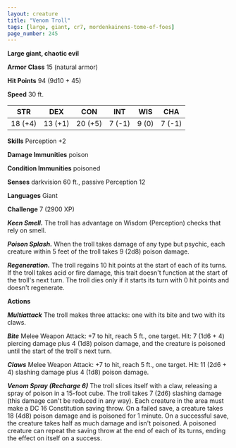 ```yaml
---
layout: creature
title: "Venom Troll"
tags: [large, giant, cr7, mordenkainens-tome-of-foes]
page_number: 245
---
```


**Large giant, chaotic evil**

**Armor Class** 15 (natural armor)

**Hit Points** 94  (9d10 + 45)

**Speed** 30 ft.

|   STR   |   DEX   |   CON   |   INT   |   WIS   |   CHA   |
|:-------:|:-------:|:-------:|:-------:|:-------:|:-------:|
| 18 (+4) | 13 (+1) | 20 (+5) | 7 (-1) | 9 (0) | 7 (-1) |

**Skills** Perception +2

**Damage Immunities** poison

**Condition Immunities** poisoned

**Senses** darkvision 60 ft., passive Perception 12

**Languages** Giant

**Challenge** 7 (2900 XP)

***Keen Smell.*** The troll has advantage on Wisdom (Perception) checks that rely on smell.

***Poison Splash.*** When the troll takes damage of any type but psychic, each creature within 5 feet of the troll takes 9 (2d8) poison damage.

***Regeneration.*** The troll regains 10 hit points at the start of each of its turns. If the troll takes acid or fire damage, this trait doesn't function at the start of the troll's next turn. The troll dies only if it starts its turn with 0 hit points and doesn't regenerate.

**Actions**

***Multiattack*** The troll makes three attacks: one with its bite and two with its claws.

***Bite*** Melee Weapon Attack: +7 to hit, reach 5 ft., one target. Hit: 7 (1d6 + 4) piercing damage plus 4 (1d8) poison damage, and the creature is poisoned until the start of the troll's next turn.

***Claws*** Melee Weapon Attack: +7 to hit, reach 5 ft., one target. Hit: 11 (2d6 + 4) slashing damage plus 4 (1d8) poison damage.

***Venom Spray (Recharge 6)*** The troll slices itself with a claw, releasing a spray of poison in a 15-foot cube. The troll takes 7 (2d6) slashing damage (this damage can't be reduced in any way). Each creature in the area must make a DC 16 Constitution saving throw. On a failed save, a creature takes 18 (4d8) poison damage and is poisoned for 1 minute. On a successful save, the creature takes half as much damage and isn't poisoned. A poisoned creature can repeat the saving throw at the end of each of its turns, ending the effect on itself on a success.
